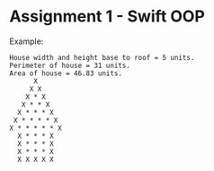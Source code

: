 # Assignment 1 - Swift OOP

Example:

~~~
House width and height base to roof = 5 units.
Perimeter of house = 31 units.
Area of house = 46.83 units.
      X
     X X
    X * X
   X * * X
  X * * * X
 X * * * * X
X * * * * * X
  X * * * X
  X * * * X
  X * * * X
  X X X X X
~~~
